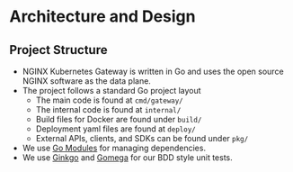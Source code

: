 # Architecture and Design

## Project Structure

* NGINX Kubernetes Gateway is written in Go and uses the open source NGINX software as the data plane.
* The project follows a standard Go project layout
    * The main code is found at `cmd/gateway/`
    * The internal code is found at `internal/`
    * Build files for Docker are found under `build/`
    * Deployment yaml files are found at `deploy/`
    * External APIs, clients, and SDKs can be found under `pkg/`
* We use [Go Modules](https://github.com/golang/go/wiki/Modules) for managing dependencies.
* We use [Ginkgo](https://onsi.github.io/ginkgo/) and [Gomega](https://onsi.github.io/gomega/) for our BDD style unit
  tests.
